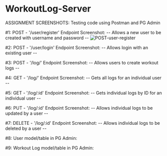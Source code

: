 # WorkoutLog-Server 

ASSIGNMENT SCREENSHOTS: Testing code using Postman and PG Admin 

#1: POST - '/user/register' Endpoint Screenshot:
-- Allows a new user to be created with username and password --
![POST-user-register](https://user-images.githubusercontent.com/78281333/116020010-70ae6980-a613-11eb-9903-553ad58e9adf.png)



#2: POST - '/user/login' Endpoint Screenshot:
-- Allows login with an existing user --


#3: POST - '/log/' Endpoint Screenshot:
-- Allows users to create workout logs --


#4: GET - '/log/' Endpoint Screenshot:
-- Gets all logs for an individual user --


#5: GET - '/log/:id' Endpoint Screenshot:
-- Gets individual logs by ID for an individual user --


#6: PUT - '/log/:id' Endpoint Screenshot:
-- Allows individual logs to be updated by a user -- 


#7: DELETE - '/log/:id' Endpoint Screenshot:
-- Allows individual logs to be deleted by a user -- 


#8: User model/table in PG Admin:


#9: Workout Log model/table in PG Admin: 

